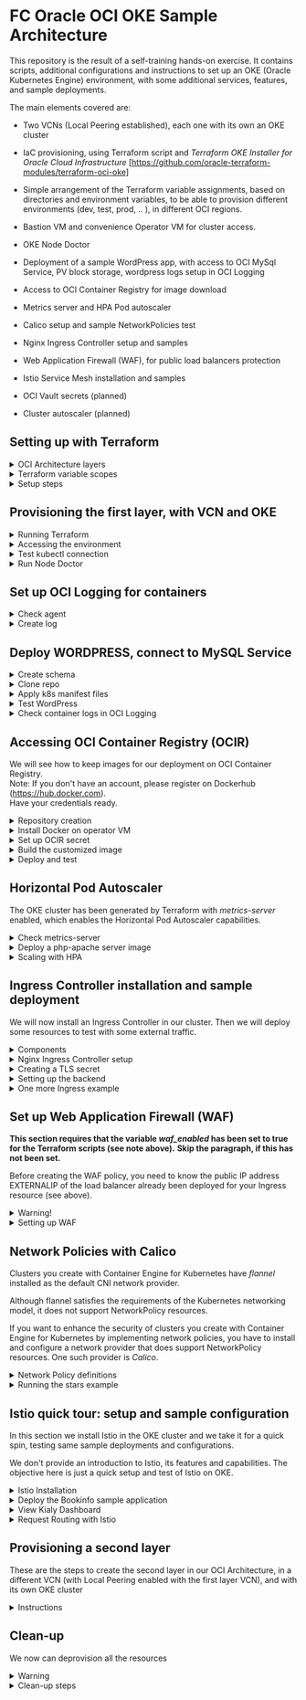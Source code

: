 # FC Oracle OCI OKE Sample Architecture

This repository is the result of a self-training hands-on exercise.
It contains scripts, additional configurations and instructions to set up an OKE (Oracle Kubernetes Engine) environment, with some additional services, features, and sample deployments.

The main elements covered are:

- Two VCNs (Local Peering established), each one with its own an OKE cluster

- IaC provisioning, using Terraform script and *Terraform OKE Installer for Oracle Cloud Infrastructure*  [https://github.com/oracle-terraform-modules/terraform-oci-oke]

- Simple arrangement of the Terraform variable assignments, based on directories and environment variables, to be able to provision different environments (dev, test, prod, .. ), in different OCI regions.

- Bastion VM and convenience Operator VM for cluster access.

- OKE Node Doctor

- Deployment of a sample WordPress app, with access to OCI MySql Service, PV block storage, wordpress logs setup in OCI Logging

- Access to OCI Container Registry for image download

- Metrics server and HPA Pod autoscaler

- Calico setup and sample NetworkPolicies test

- Nginx Ingress Controller setup and samples

- Web Application Firewall (WAF), for public load balancers protection 

- Istio Service Mesh installation and samples

- OCI Vault secrets (planned)

- Cluster autoscaler (planned)

## Setting up with Terraform


<details>
   <summary>OCI Architecture layers</summary>



From Terraform point of view, we have two *components* 

   100-fr

   200-core 

They are arranged in a layered architecture, with 100-fr being the bottom layer.

Therefore, PLEASE CREATE IN ORDER, AND DESTROY IN REVERSE ORDER

   Create:        100-fr          -->     200-core

   Destroy:      200-core     -->     100-fr  
   
   
</details>   
   
<details>
   <summary>Terraform variable scopes</summary>
 

Each VCN is a component.
Variables for each component are generally defined (variables.tf) and assigned (terraform.tfvars) in the component root directory.

In addition, the following scopes can be used, setting values in the proper file, located in the designated directory (values will OVERRIDE what is in the root directory).

See the repo directory structure for reference.

```
GLOBAL                        -var-file=./../g.tfvars
```

```
COMPONENT-ENVIRONMENT-REGION  -var-file=./$TFENV/$TFREGION/cer.tfvars"
```

```
COMPONENT-ENVIRONMENT         -var-file=./$TFENV/ce.tfvars
```

```
ENVIRONMENT                   -var-file=./../vars/envs/$TFENV/e.tfvars
```

```
REGION                        -var-file=./../vars/regions/$TFREGION/r.tfvars
```

Note:

If you want to try WAF (Web Application Firewal), please enable the *waf_enabled* property, for example you can use the `./../g.tfvars` file.

Take into accont that - with this choice -  **all**  the public balancers that you will be creating (as LoadBalancer or Ingress resource) will <u>need</u> to be exposed thru WAF, setting up the necessary configuration (see WAF paragraph below).


</details>   
   
<details>
   <summary>Setup steps</summary>
 

Fill with your values for environment and region, as needed.

```
export TFENV=dev

export TFREGION=eu-frankfurt-1
```

Edit bashrc file

```
vi ~/.bashrc

`######Add these lines
alias tinit="terraform init -var-file=./../g.tfvars -var-file=./$TFENV/$TFREGION/cer.tfvars -var-file=./$TFENV/ce.tfvars -var-file=./../vars/envs/$TFENV/e.tfvars -var-file=./../vars/regions/$TFREGION/r.tfvars"

alias tplan="terraform plan -var-file=./../g.tfvars -var-file=./$TFENV/$TFREGION/cer.tfvars -var-file=./$TFENV/ce.tfvars -var-file=./../vars/envs/$TFENV/e.tfvars -var-file=./../vars/regions/$TFREGION/r.tfvars"

alias tapply="terraform apply  -var-file=./../g.tfvars -var-file=./$TFENV/$TFREGION/cer.tfvars -var-file=./$TFENV/ce.tfvars -var-file=./../vars/envs/$TFENV/e.tfvars -var-file=./../vars/regions/$TFREGION/r.tfvars"``
```

Source updated file

```
source ~/.bashrc
```

## 


</details>   
   
 
 

## Provisioning the first layer, with VCN and OKE



   
   
<details>
   <summary>Running Terraform</summary>
 

```
cd  REPO-ROOT  // wherever it has been cloned on your machine

cd 100-fr
```

edit sec.auto.tfvars file
(initialize from template file "sec.tfvars.template", then set required variables values)

```
export TFENV=dev
export TFREGION=eu-frankfurt-1

source  ~/.bashrc   //ALWAYS source after updating env variables!
```

Run Terraform now.

```
tinit

tplan

tapply

Apply complete! Resources: 31 added, 0 changed, 0 destroyed.
Outputs:
(..)
```

Save the output (may be useful later on), replacing TIME with current time in file name.

terraform output > tf-output-*TIME*.txt

Example: 

`terraform output > tf-output-202109100924.log`

Notice that an OCI MySql Service instance has been provisioned also, by Terraform.



</details>   
   
<details>
   <summary>Accessing the environment</summary>
 


You can notice that the output includes

ssh_to_operator = "ssh -i ~/keys/ssh-key-2021-07-01.key -J opc@xxx.yyy.227.241 opc@zzz.www.0.6"

Now ssh to operator VM through bastion 

Insert "-o StrictHostKeyChecking=no" option in the above command. Your IP addresses will be different, of course.

- BASTION Public IP
- OPERATOR Private IP

```
ssh -o StrictHostKeyChecking=no  -i ~/keys/ssh-key-2021-07-01.key -J opc@130.61.178.195 opc@10.0.0.6

(..)
Are you sure you want to continue connecting (yes/no)? yes
```



</details>   
   
<details>
   <summary>Test kubectl connection</summary>
 
 

```
[opc@dev-operator ~]$ kubectl get nodes

NAME           STATUS   ROLES   AGE   VERSION
10.0.115.141   Ready    node    2d    v1.20.8
10.0.119.225   Ready    node    2d    v1.20.8
```

Make note of worker nodes NAMES=IP ADRESSES

If you want to enable kubectl autocompletion, you find instructions here [bash auto-completion on Linux | Kubernetes](https://kubernetes.io/docs/tasks/tools/included/optional-kubectl-configs-bash-linux/)



</details>   
   
<details>
   <summary>Run Node Doctor</summary>
 
 

Login to a node through BASTION host (your addresses will differ).

```
ssh -o StrictHostKeyChecking=no -i ~/keys/ssh-key-2021-07-01.key -J opc@130.61.113.107 opc@10.0.115.141
```

1. Print troubleshooting output that identifies potential problem areas, with links to documentation to address those areas.

```
sudo /usr/local/bin/node-doctor.sh --check 
```

2. Gather system information in a bundle. If needed, My Oracle Support (MOS) provides instructions to upload the bundle to a support ticket.

```
sudo /usr/local/bin/node-doctor.sh --generate
```


</details>   
   
 
 


## Set up OCI Logging for containers



   
   
<details>
   <summary>Check agent</summary>
 

In OCI console, check agent for oke workers:

Open the navigation menu and click Compute. Under Compute, click Instances.

Choose the right compartment.

Click the oke worker node instance that you're interested in.
Click the Oracle Cloud Agent tab.

Confirm that the Compute Instance Monitoring plugin is enabled, and all plugins are running.


</details>   
   
<details>
   <summary>Create log</summary>
 

**Create a dynamic group**
Use nodepool compartment id.

Create a dynamic group with a rule that includes worker nodes in the
 cluster's node pools as target hosts

Name fctfoke-workernodes 

`instance.compartment.id = 'ocid1.tenancy.oc1..xxxxxxxxxxx'`

**Create a policy**

Use nodepool compartment id.

Create a new policy

Name allow-workers-to-log

`allow dynamic-group fctfoke-workernodes to use log-content in compartment id ocid1.compartment.oc1..xxxxxxxxxxxxxxxxxxxxxxxxxxxxxxxxxxxxxxxxxxxxx`

**Create a log group**

Name fctfoke-lg

**Create log**

We will create a custom log, to collect output from wordpress containers

Name fctfoke-log

Create new configuration
   Select dynamic group: fctfoke-workernodes
   Log path:  `/var/log/containers/wordpress*`
   
   
We wil check this log out later on.

</details> 


## Deploy WORDPRESS, connect to MySQL Service




   
   
<details>
   <summary>Create schema</summary>
 
Create a new schema within MySQL SERVICE DB

Still working on the operator VM, install mysql

`sudo yum install mysql-shell `

// Command template will be 
// mysqlsh Username@IPAddressOfMySQLDBSystemEndpoint 

//mysqlsh adminUser@10.0.3.8  
//PASSWORD: BEstrO0ng_#11

```
opc@dev-operator ~]$ mysqlsh adminUser@10.0.3.8 
Please provide the password for 'adminUser@10.0.3.8': *************
MySQL Shell 8.0.26`
```

Create a db schema named *polls*

```
\sql CREATE DATABASE polls;

Query OK, 1 row affected (0.0038 sec)


\quit
```



</details>   
   
<details>
   <summary>Clone repo</summary>
 
Clone this github repo on the operator VM

```
git clone https://REPO-URL`
```

Go to K8S WORDPRESS manifest folder 

`cd REPO-ROOT/100-fr/k8s/wp/`



</details>   
   
<details>
   <summary>Apply k8s manifest files</summary>
 
 

Create MySql external service resource

```
[opc@dev-operator wp]$ kubectl apply -f svc-mysql.yaml 

service/external-mysql-service created
endpoints/external-mysql-service created
```

Create Wordpress file system, deployment and service resources

```
[opc@dev-operator wp]$ kubectl apply -f wp.yaml 

service/wordpress created
persistentvolumeclaim/wp-pv-claim created
deployment.apps/wordpress created
```



</details>   
   
<details>
   <summary>Test WordPress</summary>
 

Check services, wait for EXTERNAL-IP (may be 'pending' for a while)

```
[opc@dev-operator wp]$ kubectl get svc

NAME                     TYPE           CLUSTER-IP      EXTERNAL-IP      PORT(S)        AGE
external-mysql-service   ClusterIP      10.96.104.164   <none>           3306/TCP       81s
kubernetes               ClusterIP      10.96.0.1       <none>           443/TCP        29m
wordpress                LoadBalancer   10.96.192.55    129.159.243.47   80:30952/TCP   40s
```

GO TO LoadBalancer EXTERNAL-IP address, using a browser

Example:

`http://129.159.243.47`

WordPress website should be reached!

Create user and initialize WP site.

Navigate the wordpress website, to generate some log records, to be shown later.

**REMINDER**

When later on you will be destroyng this component, please delete the load balancer first in k8s using kubectl, before terraform destroy. 

`[opc@dev-operator wp]$ kubectl delete service wordpress `

If you forget, you can also delete the LB using OCI console

Then, you need to run "terraform destroy" again, using "tdestroy" alias.



</details>   
   
<details>
   <summary>Check container logs in OCI Logging</summary>
 


In OCI Console, select Observability >> Logs

Select the OKE nodepool compartment

Click on "fcoke-log" Log Name

Select the appropriate timeframe, depending on when you navigated on wordpress site.

You should see the wordpress logging activity collected. Browse the log entries.

Explore the single log items. You should see payloads like the following (truncated).

```
{
  "datetime": 1631716205188,
  "logContent": {
    "data": {
      "message": "2021-09-15T14:30:04.242933438+00:00 stdout F 
       [2021-09-15T14:30:03.677Z] 
       \"POST /wp-admin/admin-ajax.php HTTP/1.1\" 200 

(..)
```

</details>


## Accessing OCI Container Registry (OCIR)

We will see how to keep images for our deployment on OCI Container Registry.<br>
Note: If you don't have an account, please register on      Dockerhub (https://hub.docker.com).<br>
Have your credentials ready.

<details>
<summary>Repository creation</summary>




On the operator VM, move to *ocir* directory within the repo.

```
cd REPO-ROOT/100-fr/k8s/ocir 
```

Still working for convenience from your operator VM (oci client libraries are installed for you), create an OCI container repository named *project01/nginx*.
The compartment-id must the one you have been using all along.

```
oci artifacts container repository create --display-name project01/nginx --compartment-id ocid1.compartment.oc1..xxxxxxxxxxx


{
  "data": {
    "billable-size-in-gbs": 0,
    "compartment-id": "ocid1.compartment.oc1..xxxxxxxxxx",
    "created-by": "ocid1.instance.oc1.eu-frankfurt-1.xxxxxxxxxxxxxx",
    "display-name": "project01/nginx",
    "id": "ocid1.containerrepo.oc1.eu-frankfurt-1.0.xxxxxxxxxxxxxx",
    "image-count": 0,
    "is-immutable": false,
    "is-public": false,
    "layer-count": 0,
    "layers-size-in-bytes": 0,
    "lifecycle-state": "AVAILABLE",
    "readme": null,
    "time-created": "2021-09-19T10:49:32.769000+00:00",
    "time-last-pushed": null
  }
}
```

You may look at the new registry in OCI console, if you wish.

OCI Console:  Containers & Artifacts >> Container Registry >> Select container

</details>

<details>
<summary>Install Docker on operator VM</summary>

 

```
sudo yum-config-manager --add-repo https://download.docker.com/linux/centos/docker-ce.repo
sudo yum install docker-ce docker-ce-cli containerd.io
sudo systemctl start docker
sudo systemctl enable docker

sudo chmod 666 /var/run/docker.sock
```

Login using your Dockerhub credentials, and try downloading nginx image

```
docker login
docker pull nginx
```

</details>

<details>
<summary>Set up OCIR secret</summary>

Get a OCIR Auth Token (if you don't have one already).

- In the top-right corner of the Console, open the Profile menu (User menu icon) and then click User Settings to view the details.

- On the Auth Tokens page, click Generate Token.

- Enter a friendly description for the auth token. Avoid entering confidential information.

- Click Generate Token. The new auth token is displayed.

- Copy the auth token immediately to a secure location from where you can retrieve it later, because you won't see the auth token again in the Console.

- Close the Generate Token dialog.

We are now ready to login to OCIR, using the following *docker login* command.

**Username:**
Enter your username in the format `<tenancy-namespace>/<username>`, where `<tenancy-namespace>` is the auto-generated Object Storage namespace string of your tenancy (as shown on the Tenancy Details page of the OCI Console >> Object Storage Settings pane >> Object Storage Namespace).

**Password:**
Use your Auth Token (see above).

```
docker login -u 'frrufake1wgd/oracleidentitycloudservice/francesco.costa@oracle.com'  -p 'm>X)Eu{z:*FAKE*Y0T5M'  fra.ocir.io
```

Create a secret resource in kubernetes, with your OCIR credentials

```
kubectl create secret docker-registry fctfoke-ocirsecret --docker-server=fra.ocir.io --docker-username='frrufake1wgd/oracleidentitycloudservice/francesco.costa@oracle.com' --docker-password='m>X)Eu{z*FAKE*BY0T5M'  --docker-email='francesco.costa@oracle.com'

secret/fctfoke-ocirsecret created
```

 

</details>

<details>
<summary>Build the customized image</summary>

In the current *ocir* directory, you find two files, which we can use to build a customized nginx image, so that the home page will greet you with a customized message.

   Dockerfile
   index.html

Let's build our image, tagged for OCIR; then we can push it to our new repository.

```
docker build - -t fra.ocir.io/frrufake1wgd/project01/nginx:fc02 .
docker push fra.ocir.io/frrufake1wgd/project01/nginx:fc02


The push refers to repository [fra.ocir.io/frrufake1wgd/project01/nginx]
966f4f5a2418: Pushed 
fac15b2caa0c: Layer already exists 
f8bf5746ac5a: Layer already exists 
d11eedadbd34: Layer already exists 
797e583d8c50: Layer already exists 
bf9ce92e8516: Layer already exists 
d000633a5681: Layer already exists 
fc02: digest: sha256:f7f0ad0c1d962c444fbdc9d0cf22a06f9e457006c02103983169ca001ba0f56d size: 1777
```

</details>

<details>
<summary>Deploy and test</summary>
 

Using two manifests .yaml files we have in the current directory, we deploy the new image, and we expose it using a LoadBalancer service. 

Notice that the deployment uses the image "fra.ocir.io/frrudica1wgd/project01/nginx:fc02" we just built and uploaded.

```
kubectl apply -f fcdeployment.yaml

kubectl apply -f fcservice.yaml 
```

Get the new LoadBalancer EXTERNAL-IP (if needed, wait for it to be assigned)

```
kubectl get svc
NAME           TYPE           CLUSTER-IP   EXTERNAL-IP      PORT(S)        AGE
fc-nginx-svc   LoadBalancer   10.96.25.9   152.70.173.212   80:31029/TCP   49m
kubernetes     ClusterIP      10.96.0.1    <none>           443/TCP        110m
```

Show the nginx welcome page in a browser, going to: http://EXERNAL-IP.

You should see "our" greeting: 

                    "*Hello from FCTFOKE Nginx container*"
                    
                    
                    </details>

 

## Horizontal Pod Autoscaler

The OKE cluster has been generated by Terraform with *metrics-server* enabled, which enables the Horizontal Pod Autoscaler capabilities.

 

<details>
<summary>Check metrics-server</summary>

To check that the metrics-server is active, type the following command.

```
kubectl get --raw "/apis/metrics.k8s.io/v1beta1/nodes"
```

The result is in raw text format.
Indenting for better readability, should be something like the following.

```
{
   "kind":"NodeMetricsList",
   "apiVersion":"metrics.k8s.io/v1beta1",
   "metadata":{

   },
   "items":[
      {
         "metadata":{
            "name":"10.0.126.183",
            "creationTimestamp":"2021-09-18T10:23:53Z",
            "labels":{
               "beta.kubernetes.io/arch":"amd64",
               "beta.kubernetes.io/instance-type":"VM.Standard.E3.Flex",
               "beta.kubernetes.io/os":"linux",
               "displayName":"oke-csptxf3g7sa-nvi5vcjerka-smggtdmh3iq-0",
               "failure-domain.beta.kubernetes.io/region":"eu-frankfurt-1",
               "failure-domain.beta.kubernetes.io/zone":"EU-FRANKFURT-1-AD-1",
               "hostname":"oke-csptxf3g7sa-nvi5vcjerka-smggtdmh3iq-0",
               "internal_addr":"10.0.126.183",
               "kubernetes.io/arch":"amd64",
               "kubernetes.io/hostname":"10.0.126.183",
               "kubernetes.io/os":"linux",
               "node-role.kubernetes.io/node":"",
               "node.info.ds_proxymux_client":"true",
               "node.info/compartment.id_prefix":"ocid1.compartment.oc1",
               "node.info/compartment.id_suffix":"aaaaaaaawb5bs2tee5hxwyor7evurum3voo6eq5ub73a3fpxvuv4q5zmckra",
               "node.info/compartment.name":"francesco.costa",
               "node.info/kubeletVersion":"v1.20",
               "oci.oraclecloud.com/fault-domain":"FAULT-DOMAIN-1",
               "oke.oraclecloud.com/node.info.private_subnet":"true",
               "oke.oraclecloud.com/node.info.private_worker":"true",
               "oke.oraclecloud.com/tenant_agent.version":"1.37.0-a82dece76a-549"
            }
         },
         "timestamp":"2021-09-18T10:23:35Z",
         "window":"20s",
         "usage":{
            "cpu":"86342094n",
            "memory":"865924Ki"
         }
      },
      {
         "metadata":{
            "name":"10.0.126.91",
            "creationTimestamp":"2021-09-18T10:23:53Z",
            "labels":{
               "beta.kubernetes.io/arch":"amd64",
               "beta.kubernetes.io/instance-type":"VM.Standard.E3.Flex",
               "beta.kubernetes.io/os":"linux",
               "displayName":"oke-csptxf3g7sa-nvi5vcjerka-smggtdmh3iq-1",
               "failure-domain.beta.kubernetes.io/region":"eu-frankfurt-1",
               "failure-domain.beta.kubernetes.io/zone":"EU-FRANKFURT-1-AD-2",
               "hostname":"oke-csptxf3g7sa-nvi5vcjerka-smggtdmh3iq-1",
               "internal_addr":"10.0.126.91",
               "kubernetes.io/arch":"amd64",
               "kubernetes.io/hostname":"10.0.126.91",
               "kubernetes.io/os":"linux",
               "node-role.kubernetes.io/node":"",
               "node.info.ds_proxymux_client":"true",
               "node.info/compartment.id_prefix":"ocid1.compartment.oc1",
               "node.info/compartment.id_suffix":"aaaaaaaawb5bs2tee5hxwyor7evurum3voo6eq5ub73a3fpxvuv4q5zmckra",
               "node.info/compartment.name":"francesco.costa",
               "node.info/kubeletVersion":"v1.20",
               "oci.oraclecloud.com/fault-domain":"FAULT-DOMAIN-2",
               "oke.oraclecloud.com/node.info.private_subnet":"true",
               "oke.oraclecloud.com/node.info.private_worker":"true",
               "oke.oraclecloud.com/tenant_agent.version":"1.37.0-a82dece76a-549"
            }
         },
         "timestamp":"2021-09-18T10:23:35Z",
         "window":"20s",
         "usage":{
            "cpu":"62223230n",
            "memory":"904980Ki"
         }
      }
   ]
}
```

</details>

<details>
<summary>Deploy a php-apache server image</summary>

Horizontal Pod Autoscaler can automatically scale the number of Pods in a replication controller, deployment, replica set or stateful set based on observed CPU utilization (or, with beta support in apiVersion: autoscaling/v2beta2, on some other application-provided metrics).

What follows is an example of enabling Horizontal Pod Autoscaler for the php-apache server [see https://kubernetes.io/docs/tasks/run-application/horizontal-pod-autoscale-walkthrough/] using a custom docker image based on the php-apache image, with an index.php page which performs some CPU intensive computations.

Start a deployment running the image and expose it as a service. If you wish, you may download the manifest and browse it using *curl*.

```
kubectl apply -f https://k8s.io/examples/application/php-apache.yaml
deployment.apps/php-apache created
service/php-apache created
```

Now that the php-server server is running, we will create the autoscaler using the "kubectl autoscale" command. We could also apply a manifest file.

</details>

<details>
<summary>Scaling with HPA</summary>

The following command will create a Horizontal Pod Autoscaler that maintains between 1 and 10 replicas of the Pods controlled by the php-apache deployment.
Roughly speaking, HPA will increase and decrease the number of replicas (via the deployment) to maintain an average CPU utilization across all Pods of 50%.
Since each pod requests 200 milli-cores by kubectl run, this means average CPU usage of 100 milli-cores. 

```
kubectl autoscale deployment php-apache --cpu-percent=50 --min=1 --max=10
horizontalpodautoscaler.autoscaling/php-apache autoscaled

kubectl get hpa

NAME         REFERENCE               TARGETS   MINPODS   MAXPODS   REPLICAS   AGE
php-apache   Deployment/php-apache   0%/50%    1         10        1          27s
```

Please note that the current CPU consumption is 0%, as we are not sending any requests to the server (the TARGET column shows the average across all the pods controlled by the corresponding deployment).

Now, we will see how the autoscaler reacts to increased load. We will start a container, and send an infinite loop of queries to the php-apache service (please <u>run it in a different terminal</u>).

```
kubectl run -i --tty load-generator --rm --image=busybox --restart=Never -- /bin/sh -c "while sleep 0.01; do wget -q -O- http://php
```

The CPU consumption will start growing.
Wait few minutes, monitoring the HPA.
The Replica will start growing in number, to lower the CPU below 50%.
The number should settle around 7-8.

```
[opc@dev-operator ~]$ kubectl get hpa
NAME         REFERENCE               TARGETS   MINPODS   MAXPODS   REPLICAS   AGE
php-apache   Deployment/php-apache   42%/50%   1         10        8          13m
[opc@dev-operator ~]$ kubectl get hpa
NAME         REFERENCE               TARGETS   MINPODS   MAXPODS   REPLICAS   AGE
php-apache   Deployment/php-apache   42%/50%   1         10        8          13m
[opc@dev-operator ~]$ kubectl get hpa
NAME         REFERENCE               TARGETS   MINPODS   MAXPODS   REPLICAS   AGE
php-apache   Deployment/php-apache   42%/50%   1         10        8          13m
[opc@dev-operator ~]$ kubectl get hpa
NAME         REFERENCE               TARGETS   MINPODS   MAXPODS   REPLICAS   AGE
php-apache   Deployment/php-apache   42%/50%   1         10        8          13m
[opc@dev-operator ~]$ kubectl get hpa
NAME         REFERENCE               TARGETS   MINPODS   MAXPODS   REPLICAS   AGE
php-apache   Deployment/php-apache   42%/50%   1         10        8          13m
```

Finish the example by stopping the user load, by typing  Ctrl-C.

Then we can verify the result state (after few minutes, be patient), and check that the number of replicas is back to 1.

</details>

 

## Ingress Controller installation and sample deployment

We will now install an Ingress Controller in our cluster.
Then we will deploy some resources to test with some external traffic.

<details>
<summary>Components</summary>

The ingress controller test installation comprises:

- An ingress controller deployment called nginx-ingress-controller. 
  The deployment deploys an image that contains the binary for the ingress controller and Nginx. 
  The binary (a kubernetes controller) manipulates and reloads the /etc/nginx/nginx.conf configuration file when an ingress is created in Kubernetes.
  Nginx upstreams point to services that match specified selectors.
- An ingress controller service called ingress-nginx. 
  The service exposes the ingress controller deployment as a OCI LoadBalancer type service. 
  Because Container Engine for Kubernetes uses an Oracle Cloud Infrastructure integration/cloud-provider, a load balancer will be dynamically created with the correct nodes configured as a backend set.

The hello-world backend test deployment comprises:

- A backend deployment called docker-hello-world. This is done by using a stock hello-world image that serves the minimum required routes for a default backend.
- A backend service called docker-hello-world-svc.The service exposes the backend deployment for consumption by the ingress controller deployment.

 

</details>

<details>
<summary>Nginx Ingress Controller setup</summary>

If you are working on the oparator VM, your KUBECONFIG should be ok.

If you are Terraform client machine, you may want to set you env var to an absolute path.

       export KUBECONFIG=REPO-ROOT/100-fr/generated/kubeconfig

Run the following commands to create the nginx-ingress-controller ingress controller deployment, along with the Kubernetes RBAC roles and bindings. 

First, download the manifest file.

        wget https://raw.githubusercontent.com/kubernetes/ingress-nginx/controller-v1.0.0/deploy/static/provider/cloud/deploy.yaml

Edit the file "deploy.yaml", changing the following line (to allow multi-node clusters):

                   OLD:   externalTrafficPolicy: Local

                   NEW:  externalTrafficPolicy: Cluster

Apply the deploy.yaml file

```
     kubectl apply -f deploy.yaml
```

To check if the ingress controller pods have started, run the following command:

         kubectl get pods -n ingress-nginx \
                      -l app.kubernetes.io/name=ingress-ng

To detect which version of the ingress controller is running, exec into the pod and run nginx-ingress-controller --version.

         POD_NAMESPACE=ingress-nginx
         POD_NAME=$(kubectl get pods -n $POD_NAMESPACE -l app.kubernetes.io/name=ingress-nginx --field-selector=status.phase=Running -o jsonpath='{.items[0].metadata.name}')
         kubectl exec -it $POD_NAME -n $POD_NAMESPACE -- /nginx-ingress-controller --version

Verify that the ingress-nginx Ingress Controller Service is Running as a Load Balancer Service. View the list of running services by entering:

```
      get svc ingress-nginx-controller -n ingress-nginx   
```

The output from the above command shows the EXTERNAL-IP for the ingress-nginx Service. Make note of the EXTERNAL-IP

</details>

<details>
<summary>Creating a TLS secret</summary>
 

A TLS secret is used for SSL termination on the ingress controller. Output a new key to a file. For example, by entering:

      openssl req -x509 -nodes -days 365 -newkey rsa:2048 -keyout tls.key -out tls.crt -subj "/CN=nginxsvc/O=nginxsvc"

Create the TLS secret by entering: 

      kubectl create secret tls tls-secret --key tls.key --cert tls.crt


</details>

<details>
<summary>Setting up the backend</summary>


In this section, you define a hello-world backend service and deployment.
Create the new hello-world deployment and service on nodes in the cluster by running the following command:

      kubectl apply -f hello-world-ingress.yaml

Using the Example Ingress Controller to Access the Example Backend
In this section you create an ingress to access the backend using the ingress controller.

      kubectl apply -f ingress-v1.yaml

Verify that the Example Components are Working as Expected.
To confirm the ingress-nginx service is running as a LoadBalancer service, obtain its external IP address by entering:

     kubectl get svc --all-namespaces

Sending cURL Requests to the Load Balancer
Use the external IP address of the ingress-nginx service (for example, 129.146.214.219) to open a browser, or otherwise curl an http request by entering:

      curl --trace -  http://<EXTERNALIP>

</details>

<details>
<summary>One more Ingress example</summary>


(from https://kubernetes.io/docs/tasks/access-application-cluster/ingress-minikube/ )

Create a Deployment using the following command:

      kubectl create deployment web --image=gcr.io/google-samples/hello-app:1.0

Expose as service

      kubectl expose deployment web --type=NodePort --port=8080

Create ingress resource

       kubectl apply -f example-ingress.yaml

Sending cURL Requests to the Load Balancer (Hello world)

Use the same external IP address (adding the path /helloworld) of the ingress-nginx service (for example, 129.146.214.219) to open a browser, or otherwise curl an http request by entering:

      curl --trace -  http://<EXTERNALIP>/helloworld

Check the / path still works (Hello webhook world)

Use the external IP address of the ingress-nginx service (for example, 129.146.214.219) to open a browser, or otherwise curl an http request by entering:

      curl --trace -  http://<EXTERNALIP>
      
  
</details>

 

Set up Web Application Firewall (WAF)
-------------------------------

**This section requires that the variable *waf_enabled* has been set to true for the Terraform scripts (see note above).** **Skip the paragraph, if this has not been set.**

Before creating the WAF policy, you need to know the public IP address EXTERNALIP of the load balancer already been deployed for your Ingress resource (see above).

<details>
<summary>Warning!</summary>

The load balancers so far have been created in the designated "\<env\>-pub-lb" public subnet.  
If you requested the OKE cluster to be "*waf_enabled=true*" at provisioning time, traffic to all public load balancer must go through WAF. This is accomplished setting the appropriate Ingress Rules for the subnet. You can see them in the OCI Console, they have a Description like "allow public ingress only from WAF CIDR blocks".

</details>

<details>
<summary>Setting up WAF</summary>

To enable incoming traffic thru WAF, first you need to create a WAF policy.

In to the Oracle Cloud Infrastructure console, go to Security and click WAF Policies.
If prompted, pick a compartment where the WAF policy should be created.
Click Create WAF Policy.
In the Create WAF Policy dialog box, enter the fields as follows:

```
Policy Name                          fctfoke Policy
Primary Domain                       fctkoke.com
Additional Domains                   blank
Origin Name                          fctfoke Load Balancer
URI                                  EXTERNALIP // of Ingress LB service
```

Look in the policy OCI Console web page, at the top, for a message like

```Look
  *Visit your DNS provider and add your CNAME fctfoke-com.o.waas.oci.oraclecloud.net to your domain's DNS configuration. Learn More*
```

Make note of the CNAME  (example "fctfoke-com.o.waas.oci.oraclecloud.net")

Identify one (there may be several) network IP address for the CNAME.

nslookup CNAME

Example:

```
nslookup  fctfoke-com.o.waas.oci.oraclecloud.net

Server:  fritz.box
Address:  192.168.178.1

Non-authoritative answer:

Name:    eu-switzerland.inregion.waas.oci.oraclecloud.net

Addresses:  192.29.61.119
            192.29.56.104
            192.29.61.248

Aliases:  fctfoke-com.o.waas.oci.oraclecloud.net
          tm.inregion.waas.oci.oraclecloud.net
```

A real production environment would require a proper setup for DNS in OCI. 

Here will just resove the name locally, just to test the WAF settings.

Select any single address from the Non-authoritative answer section of your nslookup, and create a hosts entry for the example primary domain in the /etc/hosts file of your client machine(s) as the following:

    New hosts file entry (use your IP address):

```
192.29.56.104                fctfoke-com
```

In your policy page, select Access Control in the lower left menu.
Access Rules >> Create Access Rule

   Action: Show CAPTCHA [leave all defaults]
   Conditions: HTTP Method is  GET
Save Changes

Wait 15 minutes

Try to access your CNAME host

    http://fctfoke.com/

You shuold be prompted with a CAPTCHA, which means the WAF is active. 

</details>

## Network Policies with Calico

Clusters you create with Container Engine for Kubernetes have *flannel* installed as the default CNI network provider.

Although flannel satisfies the requirements of the Kubernetes networking model, it does not support NetworkPolicy resources.

If you want to enhance the security of clusters you create with Container Engine for Kubernetes by implementing network policies, you have to install and configure a network provider that does support NetworkPolicy resources. One such provider is *Calico*.


<details>
   <summary>Network Policy definitions </summary>


Network policies lets developers secure access to and from their applications using the same simple language they use to deploy them. Developers can focus on their applications without diving into low-level networking concepts.

The Kubernetes Network Policy API supports the following features:

- Policies are namespace scoped

- Policies are applied to pods using label selectors

- Policy rules can specify the traffic that is allowed to/from pods, namespaces, or CIDRs

- Policy rules can specify protocols (TCP, UDP, SCTP), named ports or port numbers

**Defaults**
If no Kubernetes network policies apply to a pod, then all traffic to/from the pod are allowed (<u>default-allow</u>). As a result, if you do not create any network policies, then all pods are allowed to communicate freely with all other pods. 

If one or more Kubernetes network policies apply to a pod, then only the traffic specifically defined in that network policy are allowed (<u>default-deny</u>).

</details>

<details>
   <summary>Running the stars example</summary>

Since this example has been designed and tested for a single-node cluster, pause now all your k8s worker nodes (but one), using the commands:

`kubectl get nodes`

 (see your nodes IPs)

`kubectl drain  10.0.111.219  --ignore-daemonsets=false`

Leave <u>only one node</u> active.

**Deploy Pods and Services**
Hint: you may want to give a look at the manifests before applying them. You can quicly show them using the *curl* command.

`cd REPO_ROOT/100-fr/k8s/calico`

Create stars namespace

`kubectl create -f https://docs.projectcalico.org/security/tutorials/kubernetes-policy-demo/manifests/00-namespace.yaml`

Create backend app and service in stars

`kubectl create -f https://docs.projectcalico.org/security/tutorials/kubernetes-policy-demo/manifests/02-backend.yaml`

Create frontend app and service in stars

`kubectl create -f https://docs.projectcalico.org/security/tutorials/kubernetes-policy-demo/manifests/03-frontend.yaml`

Create client app and service in client namespace

`kubectl create -f https://docs.projectcalico.org/security/tutorials/kubernetes-policy-demo/manifests/04-client.yaml`

Deploy management-ui app and service in management-ui namespace, and make it reachable from Internet clients

Dowload the file
wget https://docs.projectcalico.org/security/tutorials/kubernetes-policy-demo/manifests/01-management-ui.yaml

Edit file - so that we can access the UI from any client - making the following changes (keep indentation as-is in the yaml file).

  OLD:  type: NodePort
  NEW   type: LoadBalancer

  OLD   - port: 9001 
  NEW   - port: 80

`kubectl create -f  01-management-ui.yaml`

Wait for all the pods to enter Running state.

`kubectl get pods --all-namespaces `

Get LoadBalancer external address EXTERNAL-IP

```
kubectl get svc -n management-ui
NAME            TYPE           CLUSTER-IP    EXTERNAL-IP      PORT(S)        AGE
management-ui   LoadBalancer   10.96.24.62   129.159.241.83   80:30002/TCP   60s
```

You can now view the UI by visiting http://EXTERNAL-IP in a browser.
By default, any-to-any access is allowed, as monitored by the UI management console.

   backend ->   Node “B”
   frontend ->  Node “F”
   client ->         Node “C”

**Set a deny-all default.**
Running the following commands will prevent all access to the frontend, backend, and client Services.

The manifest denies all communications to all Pods.

```
kind: NetworkPolicy
apiVersion: networking.k8s.io/v1
metadata:
  name: default-deny
spec:
  podSelector:
    matchLabels: {}
```

We first apply it to the stars namespace.

`kubectl create -n stars -f https://docs.projectcalico.org/security/tutorials/kubernetes-policy-demo/policies/default-deny.yaml`

We then apply it to the client namespace also.

`kubectl create -n client -f https://docs.projectcalico.org/security/tutorials/kubernetes-policy-demo/policies/default-deny.yaml`

Refresh the management UI (it may take up to 10 seconds for changes to be reflected in the UI). Now that we’ve enabled isolation, the UI can no longer access the pods, and so they will no longer show up in the UI.

**Create Network Policies to allow traffic from UI**

Apply the following YAMLs to allow access from the management UI.

`kubectl create -f https://docs.projectcalico.org/security/tutorials/kubernetes-policy-demo/policies/allow-ui.yaml`

Now management-ui Pods can access Pods in stars namespace

`kubectl create -f https://docs.projectcalico.org/security/tutorials/kubernetes-policy-demo/policies/allow-ui-client.yaml`

With that, we now allowed management-ui Pods access to Pods in stars namespace

After a few seconds, refresh the UI - it should now show the Services, but they should not be able to access each other any more.

**Create Network Policies to allow selected traffic between pods**

Apply the backend-policy.yaml file to allow traffic from the frontend to the backend

`kubectl create -f https://docs.projectcalico.org/security/tutorials/kubernetes-policy-demo/policies/backend-policy.yaml`

Finally, expose the frontend service to the client namespace

`kubectl create -f https://docs.projectcalico.org/security/tutorials/kubernetes-policy-demo/policies/frontend-policy.yaml`

Refresh the Management UI.
You can see that 

- The client can now access the frontend, but not the backend. 
- Neither the frontend nor the backend can initiate connections to the client. 
- The frontend can still access the backend.

**Cleanup**

To restart the drained cluster nodes use the following command. Use your IP addresses.

`kubectl uncordon 10.0.111.219`

You can clean up by deleting all namespaces.

`kubectl delete ns client stars management-ui`

</details>

## Istio quick tour: setup and sample configuration

In this section we install Istio in the OKE cluster and we take it for a quick spin, testing same sample deployments and configurations.

We don't provide an introduction to Istio, its features and capabilities.
The objective here is just a quick setup and test of Istio on OKE.

<details>
   <summary>Istio Installation</summary>

Download and extract the latest Istio release automatically (Linux or macOS):

```
curl -L https://istio.io/downloadIstio | sh -


% Total    % Received % Xferd  Average Speed   Time    Time     Time  Current
                                 Dload  Upload   Total   Spent    Left  Speed
100   102  100   102    0     0     95      0  0:00:01  0:00:01 --:--:--    95
100  4549  100  4549    0     0   4016      0  0:00:01  0:00:01 --:--:--  4016

Downloading istio-1.11.2 from https://github.com/istio/istio/releases/download/1.11.2/istio-1.11.2-linux-amd64.tar.gz ...

Istio 1.11.2 Download Complete!

Istio has been successfully downloaded into the istio-1.11.2 folder on your system.

Next Steps:
See https://istio.io/latest/docs/setup/install/ to add Istio to your Kubernetes cluster.

To configure the istioctl client tool for your workstation,
add the /home/opc/fctfoke/fc03/fctfoke/100-fr/k8s/istio/istio-1.11.2/bin directory to your environment path variable with:
     export PATH="$PATH:/home/opc/fctfoke/fc03/fctfoke/100-fr/k8s/istio/istio-1.11.2/bin"

Begin the Istio pre-installation check by running:
     istioctl x precheck 

Need more information? Visit https://istio.io/latest/docs/setup/install/ 
```

Explore directories

```
ls
istio-1.11.2



cd istio-1.11.2/
[opc@h-k8s-lab-a-helidon-2020-29-10-fc istio-1.11.2]$ ls
bin  LICENSE  manifests  manifest.yaml  README.md  samples  tools
```

The installation directory contains:

- Sample applications in samples/

- The istioctl client binary in the bin/ directory.

Add the istioctl client to your path (Linux or macOS):

```
export PATH=$PWD/bin:$PATH

istioctl x precheck 

No issues found when checking the cluster. Istio is safe to install or upgrade!
  To get started, check out https://istio.io/latest/docs/setup/getting-started/
```

For this installation, we use the *demo* configuration profile. It’s selected to have a good set of defaults for testing, but there are other profiles for production or performance testing.

```
istioctl install --set profile=demo -y

 Istio core installed                                                                                                                                    
 Istiod installed                                                                                                                                        
 Egress gateways installed                                                                                                                               
 Ingress gateways installed                                                                                                                              
 Installation complete                                                                                                                                   
Thank you for installing Istio 1.11.  Please take a few minutes to tell us about your install/upgrade experience!  https://forms.gle/kWULBRjUv7hHci7T6
```

Add a namespace label (to the deafult namespace) to instruct Istio to automatically inject Envoy sidecar proxies when you deploy your application later

```
kubectl label namespace default istio-injection=enabled

namespace/default labeled
```
</details>


<details>
   <summary>Deploy the Bookinfo sample application</summary>



```
kubectl apply -f samples/bookinfo/platform/kube/bookinfo.yaml
```

The application displays information about a book, similar to a single catalog entry of an online book store. Displayed on the page is a description of the book, book details (ISBN, number of pages, and so on), and a few book reviews.

The Bookinfo application is broken into four separate microservices:

- productpage. The productpage microservice calls the details and reviews microservices to populate the page.

- details. The details microservice contains book information.

- reviews. The reviews microservice contains book reviews. It also calls the ratings microservice.

- ratings. The ratings microservice contains book ranking information that accompanies a book review.

![](C:\App\Projects\LIFT\Projects\oke_eks\arch\noistio.svg)

There are 3 versions of the reviews microservice:
    Version v1 doesn’t call the ratings service.
    Version v2 calls the ratings service, and displays each rating as 1 to 5 black stars.
    Version v3 calls the ratings service, and displays each rating as 1 to 5 red stars.

The application will start. As each pod becomes ready, the Istio sidecar will be deployed along with it, so that each pod reports 2/2 containers.

```
kubectl get pods

NAME                              READY   STATUS    RESTARTS   AGE
details-v1-79f774bdb9-l6tgh       2/2     Running   0          7m35s
productpage-v1-6b746f74dc-hkbcl   2/2     Running   0          7m33s
ratings-v1-b6994bb9-hgwtn         2/2     Running   0          7m34s
reviews-v1-545db77b95-wzxch       2/2     Running   0          7m35s
reviews-v2-7bf8c9648f-l8tn8       2/2     Running   0          7m35s
reviews-v3-84779c7bbc-6pslz       2/2     Running   0          7m35s
```

Re-run the previous command and wait until all pods report READY 2/2 and STATUS Running before you go to the next step. This might take a few minutes depending on your platform.

All services will be internal ClusterIP so far. See productpage among those.

```
kubectl get services

NAME          TYPE        CLUSTER-IP      EXTERNAL-IP   PORT(S)    AGE
details       ClusterIP   10.96.17.216    <none>        9080/TCP   5m33s
kubernetes    ClusterIP   10.96.0.1       <none>        443/TCP    27h
productpage   ClusterIP   10.96.190.98    <none>        9080/TCP   5m33s
ratings       ClusterIP   10.96.17.15     <none>        9080/TCP   5m33s
reviews       ClusterIP   10.96.230.122   <none>        9080/TCP   5m33s
```

Verify everything is working correctly up to this point. 
Run this command to see if the app is running inside the cluster and serving HTML pages by checking for the page title in the response.

```
kubectl exec "$(kubectl get pod -l app=ratings -o jsonpath='{.items[0].metadata.name}')" -c ratings -- curl -sS productpage:9080/productpage | grep -o "<title>.*</title>"

<title>Simple Bookstore App</title>
```

### Open the application to outside traffic

The Bookinfo application is deployed but not accessible from the outside. To make it accessible, you need to create an Istio Ingress Gateway, which maps a path to a route at the edge of your mesh.

We have seen we already have a productpage ClusterIP service exposed internally.

1. We will create a *bookinfo* VirtualService to map requests with selected paths to the productpage service.

2. The bookinfo VirtualService will be exposed externally thru the *bookinfo-gateway*

The 2 new objects are both defined in the bookinfo-gateway.yaml file

```
apiVersion: networking.istio.io/v1alpha3
kind: Gateway
metadata:
  name: bookinfo-gateway
spec:
  selector:
    istio: ingressgateway # use istio default controller
  servers:

- port:
    number: 80
    name: http
    protocol: HTTP
  hosts:
  - "*"

---

apiVersion: networking.istio.io/v1alpha3
kind: VirtualService
metadata:
  name: bookinfo
spec:
  hosts:

- "*"
  gateways:
- bookinfo-gateway
  http:
- match:
  - uri:
      exact: /productpage
  - uri:
      prefix: /static
  - uri:
      exact: /login
  - uri:
      exact: /logout
  - uri:
      prefix: /api/v1/products
    route:
  - destination:
      host: productpage
      port:
         number: 9080    
```

Apply this manifest file.

```
kubectl apply -f samples/bookinfo/networking/bookinfo-gateway.yaml

gateway.networking.istio.io/bookinfo-gateway created
virtualservice.networking.istio.io/bookinfo created
```

OKE supports external load balancers which get assigned to istio gateways, as you can check using the following command, which shows an EXTERNAL-IP available for extarnal traffic.

```
kubectl get svc istio-ingressgateway -n istio-system

NAME                   TYPE           CLUSTER-IP      EXTERNAL-IP      PORT(S)                                                                      AGE
istio-ingressgateway   LoadBalancer   10.96.245.190   152.70.183.175   15021:30818/TCP,80:31939/TCP,443:30577/TCP,31400:30769/TCP,15443:32662/TCP   35m
```

Follow these instructions to set the INGRESS_HOST and INGRESS_PORT variables for accessing the gateway, extracting the values from the json "get -o" descriptors

```
export INGRESS_HOST=$(kubectl -n istio-system get service istio-ingressgateway -o jsonpath='{.status.loadBalancer.ingress[0].ip}')
export INGRESS_PORT=$(kubectl -n istio-system get service istio-ingressgateway -o jsonpath='{.spec.ports[?(@.name=="http2")].port}')
export SECURE_INGRESS_PORT=$(kubectl -n istio-system get service istio-ingressgateway -o jsonpath='{.spec.ports[?(@.name=="https")].port}')
```

Check the values have been set.

```
env | grep INGRESS

INGRESS_PORT=80
SECURE_INGRESS_PORT=443
INGRESS_HOST=152.70.183.175
```

Set GATEWAY_URL

```
export GATEWAY_URL=$INGRESS_HOST:$INGRESS_PORT

echo "$GATEWAY_URL"

152.70.183.175:80
```

Verify external access.

Run the following command to retrieve the external address of the Bookinfo application.

```
echo "http://$GATEWAY_URL/productpage"

http://152.70.183.175:80/productpage
```

Paste the output from the previous command into your web browser and confirm that the Bookinfo product page is displayed.

</details>

<details>
   <summary>View Kialy Dashboard</summary>


Install addon tools/frameworks: Kiali dashboard, along with Prometheus, Grafana, and Jaeger

```
kubectl apply -f samples/addons

serviceaccount/grafana created
configmap/grafana created
service/grafana created
deployment.apps/grafana configured
configmap/istio-grafana-dashboards configured
(..)

kubectl rollout status deployment/kiali -n istio-system

Waiting for deployment "kiali" rollout to finish: 0 of 1 updated replicas are available...
deployment "kiali" successfully rolled out
```

We can now visualize the Kialy dashboard.
<u>This requires X11, VNC or any other graphical display access to your machine.
If not available, yoy can skip this step.</u>

To see trace data, you must send requests to your service. The number of requests depends on Istio’s sampling rate. You set this rate when you install Istio. The default sampling rate is 1%. You need to send at least 100 requests before the first trace is visible. To send 200 requests to the productpage service, use the following command (it will take few minutes):

```
$ for i in $(seq 1 300); do curl -s -o /dev/null "http://$GATEWAY_URL/productpage"; done
```

Now open the dashboard

```
istioctl dashboard kiali
```

In the left navigation menu, select Graph and in the Namespace drop down, select default.
On the upper right, select "Last 1h", then refresh.

The Kiali dashboard shows an overview of your mesh with the relationships between the services in the Bookinfo sample application. It also provides filters to visualize the traffic flow.

Hit ctrl-C in your terminal to close the dashboard

</details>


<details>
   <summary>Request Routing with Istio</summary>


Retrieve the BookInfo url used before, and open in an external browser

http://152.70.183.175:80/productpage

Refresh several times. You’ll notice that sometimes the book review output contains star ratings and other times it does not. This is because without an explicit default service version to route to, Istio routes requests to all available versions in a round robin fashion.

To route to one version only, you apply virtual services that set the default version for the microservices. In this case, the virtual services will route all traffic to v1 of each microservice.

For this, we create destination rules, which maps pod labels to subsets, as the following snippet shows

```
 spec:
    host: reviews
    subsets:
    - labels:
        version: v1
      name: v1
    - labels:
        version: v2
      name: v2
    - labels:
        version: v3
      name: v3
```

```
kubectl apply -f samples/bookinfo/networking/destination-rule-all.yaml
```

Then we create virtual services to select - for the *review* service - the proper subset, by name (v1). See the following snippet.

```
  spec: 
    hosts:
    - reviews
    http:
    - route:
      - destination:
          host: reviews
          subset: v1
```

```
kubectl apply -f samples/bookinfo/networking/virtual-service-all-v1.yaml
```

To visualize the objects we just created use these commands.

```
 kubectl get destinationrules -o yaml
 kubectl get virtualservices -o yaml
```

You can easily test the new configuration by once again refreshing the /productpage of the Bookinfo app.

Notice that the reviews part of the page displays with no rating stars, no matter how many times you refresh. This is because you configured Istio to route all traffic for the reviews service to the version reviews:v1 and this version of the service does not access the star ratings service.

When you’re finished experimenting with the Bookinfo sample, uninstall and clean it up using the following instructions:

    samples/bookinfo/platform/kube/cleanup.sh

To confirm [default] namespace hit enter.

</details> 


## Provisioning a second layer 

These are the steps to create the second layer in our OCI Architecture, in a different VCN (with Local Peering enabled with the first layer VCN), and with its own OKE cluster


<details>
   <summary>Instructions</summary>
 

```
cd REPO-ROOT

cd 200-core
```

edit sec.auto.tfvars

(set variables values)   

// env setup - not necessary, if already done

```
export TFENV=dev
export TFREGION=eu-frankfurt-1

source  ~/.bashrc   // ALWAYS, after setting env variables
```

Run Terraform now.

```
tinit

tplan

tapply
```


</details>
   

## Clean-up
We now can deprovision all the resources

<details>
   <summary>Warning</summary>

  PLEASE DESTROY IN REVERSE ORDER

1. 200-core

2. 100-fr 

</details>

<details>
   <summary>Clean-up steps</summary>
   
   
   The steps to clean up are:
   
   In your Terraform client machine, go to the REPO-ROOT directory
   If needed, repeat initial Terraform setup, (env variables and init script sourcing).
   
   Finally enter:

```
cd 200-core
tdestroy

cd ../100-fr
tdestroy
```

</details>
